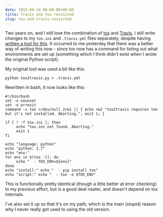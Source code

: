 ```yaml
---
date: 2015-04-14 06:00:00+00:00
title: Travis and tox revisited
slug: tox-and-travis-revisited
---
```


Two years on, and I still love the combination of
[tox](http://tox.readthedocs.org/en/latest/) and
[Travis](https://www.dominicrodger.com/2012/04/29/build-breaking/). I
still write changes to my `tox.ini` and `.travis.yml` files
separately, despite having [written a tool for
this](https://www.dominicrodger.com/2013/07/26/tox-and-travis/). It
occurred to me yesterday that there was a better way of writing this
now - since tox now has a command for listing out what environments
are set up (something which I think didn't exist when I wrote the
original Python script).

<!-- more -->

My original tool was used a bit like this:

```
python tox2travis.py > .travis.yml
```

Rewritten in bash, it now looks like this:

```
#!/bin/bash
set -o nounset
set -o errexit
command -v tox >/dev/null 2>&1 || { echo >&2 "tox2travis requires tox but it's not installed. Aborting."; exit 1; }

if [ ! -f tox.ini ]; then
     echo "tox.ini not found. Aborting."
     exit 1
fi

echo "language: python"
echo "python: 2.7"
echo "env:"
for env in $(tox -l); do
     echo "  - TOX_ENV=${env}"
done
echo "install:" echo "  - pip install tox"
echo "script:" echo "  - tox -e $TOX_ENV"
```

This is functionally pretty identical (though a little better at
error checking) to my previous effort, but is a good deal neater, and
doesn't depend on tox internals.

I've also set it up so that it's on my path, which is the main
(stupid) reason why I never really got used to using the old version.
